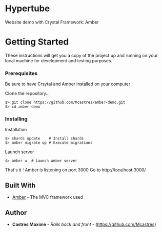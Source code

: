 # Hypertube

Website demo with Crystal Framework: Amber

# Getting Started

These instructions will get you a copy of the project up and running on your local machine for development and testing purposes.

### Prerequisites

Be sure to have Crsytal and Amber installed on your computer

Clone the repository...

```
$> git clone https://github.com/Mcastres/amber-demo.git
$> cd amber-demo
```

### Installing

Installation
```
$> shards update	# Install shards
$> amber migrate up	# Execute migrations
```

Launch server
```
$> amber w	# Launch amber server
```

That's it !
Amber is listening on port 3000
Go to http://localhost:3000/

## Built With

* [Amber](https://amberframework.org/) - The MVC framework used

## Author

* **Castres Maxime** - *Rails back and front* - (https://github.com/Mcastres)
